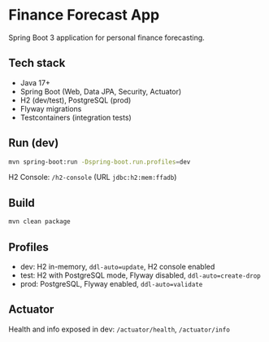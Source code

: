 # Finance Forecast App

Spring Boot 3 application for personal finance forecasting.

## Tech stack
- Java 17+
- Spring Boot (Web, Data JPA, Security, Actuator)
- H2 (dev/test), PostgreSQL (prod)
- Flyway migrations
- Testcontainers (integration tests)

## Run (dev)
```bash
mvn spring-boot:run -Dspring-boot.run.profiles=dev
```
H2 Console: `/h2-console` (URL `jdbc:h2:mem:ffadb`)

## Build
```bash
mvn clean package
```

## Profiles
- dev: H2 in-memory, `ddl-auto=update`, H2 console enabled
- test: H2 with PostgreSQL mode, Flyway disabled, `ddl-auto=create-drop`
- prod: PostgreSQL, Flyway enabled, `ddl-auto=validate`

## Actuator
Health and info exposed in dev: `/actuator/health`, `/actuator/info`


